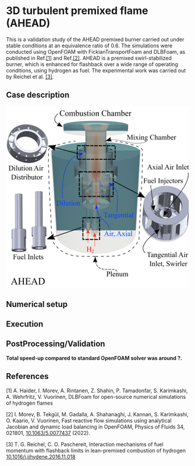 # 3D turbulent premixed flame (AHEAD)
This is a validation study of the AHEAD premixed burner carried out under stable conditions at an equivalence ratio of 0.6. The simulations were conducted using OpenFOAM with FickianTransportFoam and DLBFoam, as published in Ref.[[1]](#1) and Ref.[[2]](#2). AHEAD is a premixed swirl-stabilized burner, which is enhanced for flashback over a wide range of operating conditions, using hydrogen as fuel. The experimental work was carried out by Reichel et al. [[3]](#3). 

## Case description

<p align="center">
  <img src="doc/sc.png" alt="drawing" width="500"/>
</p>

## Numerical setup


## Execution



## PostProcessing/Validation



**Total speed-up compared to standard OpenFOAM solver was around ?.**

## References



<a id="1">[1]</a>
A. Haider, I. Morev, A. Rintanen, Z. Shahin, P. Tamadonfar, S. Karimkashi, A. Wehrfritz, V. Vuorinen, DLBFoam for open-source numerical simulations of hydrogen flames

<a id="2">[2]</a> 
I. Morev, B. Tekgül, M. Gadalla, A. Shahanaghi, J. Kannan, S. Karimkashi, O. Kaario, V. Vuorinen, Fast reactive flow simulations using analytical Jacobian and dynamic load balancing in OpenFOAM, Physics of Fluids 34, 021801, [10.1063/5.0077437](https://doi.org/10.1063/5.0077437) (2022).

<a id="3">[3]</a>
T. G. Reichel, C. O. Paschereit, Interaction mechanisms of fuel momentum with flashback limits in lean-premixed combustion of hydrogen [10.1016/j.ijhydene.2016.11.018](https://doi.org/10.1016/j.ijhydene.2016.11.018) 




